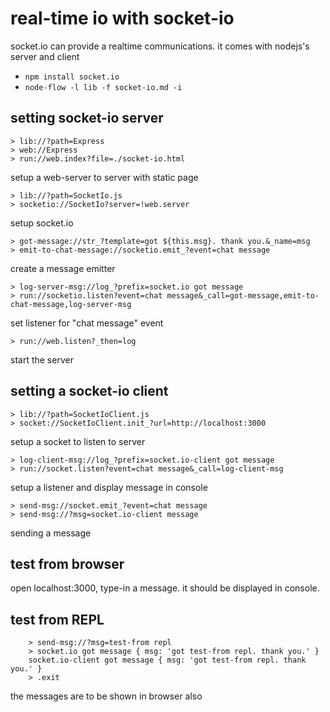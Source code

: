 # real-time io with socket-io

socket.io can provide a realtime communications.
it comes with nodejs's server and client

* ```npm install socket.io```
* ```node-flow -l lib -f socket-io.md -i```

## setting socket-io server

```
> lib://?path=Express
> web://Express
> run://web.index?file=./socket-io.html
```

setup a web-server to server with static page

```
> lib://?path=SocketIo.js
> socketio://SocketIo?server=!web.server
```

setup socket.io

```
> got-message://str_?template=got ${this.msg}. thank you.&_name=msg
> emit-to-chat-message://socketio.emit_?event=chat message
```

create a message emitter

```
> log-server-msg://log_?prefix=socket.io got message
> run://socketio.listen?event=chat message&_call=got-message,emit-to-chat-message,log-server-msg
```

set listener for "chat message" event
```
> run://web.listen?_then=log
```
start the server


## setting a socket-io client

```
> lib://?path=SocketIoClient.js
> socket://SocketIoClient.init_?url=http://localhost:3000
```

setup a socket to listen to server

```
> log-client-msg://log_?prefix=socket.io-client got message
> run://socket.listen?event=chat message&_call=log-client-msg
```

setup a listener and display message in console

```
> send-msg://socket.emit_?event=chat message
> send-msg://?msg=socket.io-client message
```

sending a message

## test from browser

open localhost:3000, type-in a message. it should be displayed in console.

## test from REPL

```
    > send-msg://?msg=test-from repl
    > socket.io got message { msg: 'got test-from repl. thank you.' }
    socket.io-client got message { msg: 'got test-from repl. thank you.' }
    > .exit
```
the messages are to be shown in browser also
